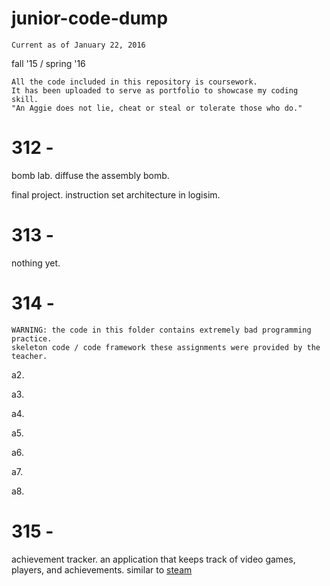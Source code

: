 # junior-code-dump

    Current as of January 22, 2016

fall '15 / spring '16

    All the code included in this repository is coursework. 
    It has been uploaded to serve as portfolio to showcase my coding skill. 
    "An Aggie does not lie, cheat or steal or tolerate those who do."

# 312 - 

bomb lab. diffuse the assembly bomb.

final project. instruction set architecture in logisim.

# 313 - 

nothing yet.

# 314 - 

    WARNING: the code in this folder contains extremely bad programming practice.
    skeleton code / code framework these assignments were provided by the teacher.

a2.

a3.

a4.

a5. 

a6.

a7.

a8.

# 315 - 

achievement tracker. an application that keeps track of video games, players, and achievements. similar to [steam](http://store.steampowered.com/)

